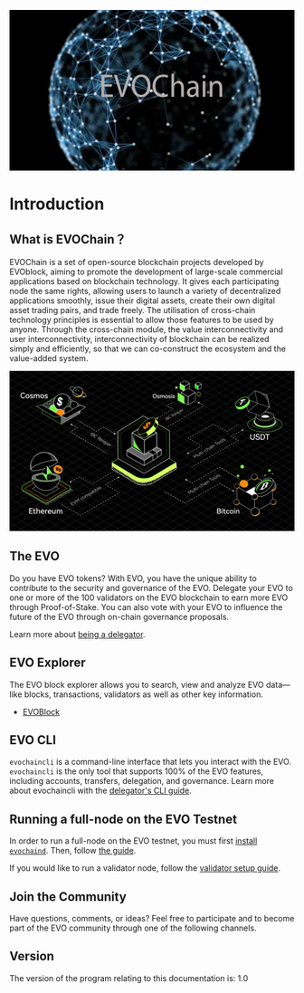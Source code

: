 
![Welcome to the EVOChain](./img/evo2022poster.png)

# Introduction

## What is EVOChain？

EVOChain is a set of open-source blockchain projects developed by EVOblock, aiming to promote the development of large-scale commercial applications based on blockchain technology. It gives each participating node the same rights, allowing users to launch a variety of decentralized applications smoothly, issue their digital assets, create their own digital asset trading pairs, and trade freely. The utilisation of cross-chain technology principles is essential to allow those features to be used by anyone. Through the cross-chain module, the value interconnectivity and user interconnectivity, interconnectivity of blockchain can be realized simply and efficiently, so that we can co-construct the ecosystem and the value-added system.

![EVO multichain framework](./img/evo2022ibc.png)


## The EVO

Do you have EVO tokens? With EVO, you have the unique ability to contribute to the security and governance of the EVO. Delegate your EVO to one or more of the 100 validators on the EVO blockchain to earn more EVO through Proof-of-Stake. You can also vote with your EVO to influence the future of the EVO through on-chain governance proposals.

Learn more about [being a delegator](./delegators/delegators-faq.md).



## EVO Explorer

The EVO block explorer allows you to search, view and analyze EVO data—like blocks, transactions, validators as well as other key information.

* [EVOBlock](https://www.evoblock.com)


## EVO CLI

`evochaincli` is a command-line interface that lets you interact with the EVO. `evochaincli` is the only tool that supports 100% of the EVO features, including accounts, transfers, delegation, and governance. Learn more about evochaincli with the [delegator's CLI guide](./delegators/delegators-guide-cli.md).


## Running a full-node on the EVO Testnet

In order to run a full-node on the EVO testnet, you must first [install `evochaind`](./getting-start/install-evo.md). Then, follow [the guide](./getting-start/install-evo.md).

If you would like to run a validator node, follow the [validator setup guide](./validators/validators-guide-cli.md).

## Join the Community

Have questions, comments, or ideas? Feel free to participate and to become part of the EVO community through one of the following channels.

## Version

The version of the program relating to this documentation is: 1.0


